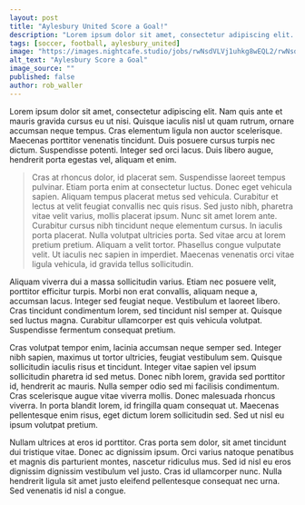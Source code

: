 ```yaml
---
layout: post
title: "Aylesbury United Score a Goal!"
description: "Lorem ipsum dolor sit amet, consectetur adipiscing elit. Nam quis ante et mauris gravida cursus eu ut nisi. Quisque iaculis nisl ut quam rutrum, ornare accumsan neque tempus."
tags: [soccer, football, aylesbury_united]
image: "https://images.nightcafe.studio/jobs/rwNsdVLVj1uhkg8wEQL2/rwNsdVLVj1uhkg8wEQL2--0--to970.jpg?tr=w-1600,c-at_max"
alt_text: "Aylesbury Score a Goal"
image_source: ""
published: false
author: rob_waller
---
```

Lorem ipsum dolor sit amet, consectetur adipiscing elit. Nam quis ante et mauris gravida cursus eu ut nisi. Quisque iaculis nisl ut quam rutrum, ornare accumsan neque tempus. Cras elementum ligula non auctor scelerisque. Maecenas porttitor venenatis tincidunt. Duis posuere cursus turpis nec dictum. Suspendisse potenti. Integer sed orci lacus. Duis libero augue, hendrerit porta egestas vel, aliquam et enim.

> Cras at rhoncus dolor, id placerat sem. Suspendisse laoreet tempus pulvinar. Etiam porta enim at consectetur luctus. Donec eget vehicula sapien. Aliquam tempus placerat metus sed vehicula. Curabitur et lectus at velit feugiat convallis nec quis risus. Sed justo nibh, pharetra vitae velit varius, mollis placerat ipsum. Nunc sit amet lorem ante. Curabitur cursus nibh tincidunt neque elementum cursus. In iaculis porta placerat. Nulla volutpat ultricies porta. Sed vitae arcu at lorem pretium pretium. Aliquam a velit tortor. Phasellus congue vulputate velit. Ut iaculis nec sapien in imperdiet. Maecenas venenatis orci vitae ligula vehicula, id gravida tellus sollicitudin.

Aliquam viverra dui a massa sollicitudin varius. Etiam nec posuere velit, porttitor efficitur turpis. Morbi non erat convallis, aliquam neque a, accumsan lacus. Integer sed feugiat neque. Vestibulum et laoreet libero. Cras tincidunt condimentum lorem, sed tincidunt nisl semper at. Quisque sed luctus magna. Curabitur ullamcorper est quis vehicula volutpat. Suspendisse fermentum consequat pretium.

Cras volutpat tempor enim, lacinia accumsan neque semper sed. Integer nibh sapien, maximus ut tortor ultricies, feugiat vestibulum sem. Quisque sollicitudin iaculis risus et tincidunt. Integer vitae sapien vel ipsum sollicitudin pharetra id sed metus. Donec nibh lorem, gravida sed porttitor id, hendrerit ac mauris. Nulla semper odio sed mi facilisis condimentum. Cras scelerisque augue vitae viverra mollis. Donec malesuada rhoncus viverra. In porta blandit lorem, id fringilla quam consequat ut. Maecenas pellentesque enim risus, eget dictum lorem sollicitudin sed. Sed ut nisl eu ipsum volutpat pretium.

Nullam ultrices at eros id porttitor. Cras porta sem dolor, sit amet tincidunt dui tristique vitae. Donec ac dignissim ipsum. Orci varius natoque penatibus et magnis dis parturient montes, nascetur ridiculus mus. Sed id nisl eu eros dignissim dignissim vestibulum vel justo. Cras id ullamcorper nunc. Nulla hendrerit ligula sit amet justo eleifend pellentesque consequat nec urna. Sed venenatis id nisl a congue.
